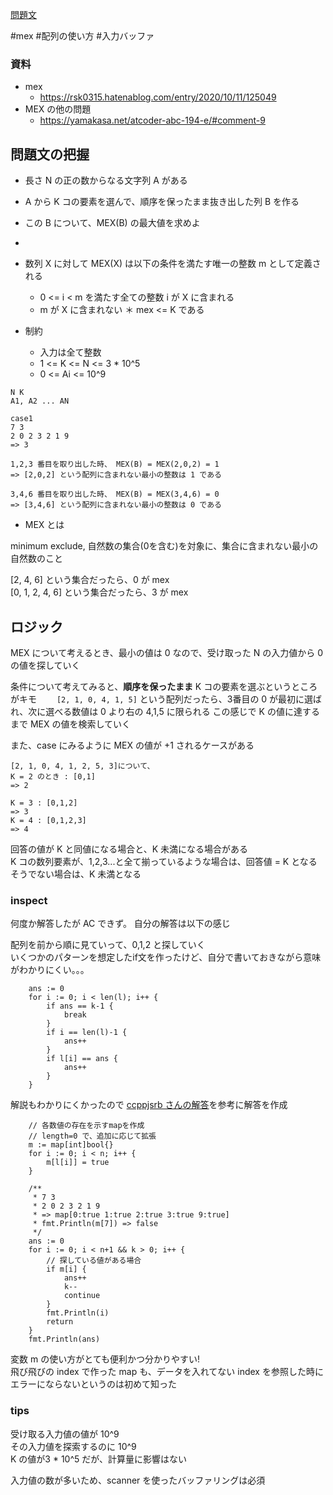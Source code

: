 [問題文](https://atcoder.jp/contests/abc290/tasks/abc290_c)

#mex
#配列の使い方
#入力バッファ

### 資料

- mex
  - https://rsk0315.hatenablog.com/entry/2020/10/11/125049
- MEX の他の問題
  - https://yamakasa.net/atcoder-abc-194-e/#comment-9

## 問題文の把握

- 長さ N の正の数からなる文字列 A がある
- A から K コの要素を選んで、順序を保ったまま抜き出した列 B を作る
- この B について、MEX(B) の最大値を求めよ
- 
- 数列 X に対して MEX(X) は以下の条件を満たす唯一の整数 m として定義される
  - 0 <= i < m を満たす全ての整数 i が X に含まれる
  - m が X に含まれない
＊ mex <= K である

- 制約
  - 入力は全て整数
  - 1 <= K <= N <= 3 * 10^5
  - 0 <= Ai <= 10^9

```
N K
A1, A2 ... AN

case1
7 3
2 0 2 3 2 1 9
=> 3

1,2,3 番目を取り出した時、 MEX(B) = MEX(2,0,2) = 1
=> [2,0,2] という配列に含まれない最小の整数は 1 である

3,4,6 番目を取り出した時、 MEX(B) = MEX(3,4,6) = 0
=> [3,4,6] という配列に含まれない最小の整数は 0 である
```

- MEX とは

minimum exclude, 自然数の集合(0を含む)を対象に、集合に含まれない最小の自然数のこと

[2, 4, 6] という集合だったら、0 が mex  
[0, 1, 2, 4, 6] という集合だったら、3 が mex

## ロジック

MEX について考えるとき、最小の値は 0 なので、受け取った N の入力値から 0 の値を探していく  

条件について考えてみると、**順序を保ったまま** K コの要素を選ぶというところがキモ　　
`[2, 1, 0, 4, 1, 5]` という配列だったら、3番目の 0 が最初に選ばれ、次に選べる数値は 0 より右の 4,1,5 に限られる
この感じで K の値に達するまで MEX の値を検索していく

また、case にみるように MEX の値が +1 されるケースがある  

```
[2, 1, 0, 4, 1, 2, 5, 3]について、
K = 2 のとき : [0,1]
=> 2

K = 3 : [0,1,2] 
=> 3
K = 4 : [0,1,2,3] 
=> 4
```
回答の値が K と同値になる場合と、K 未満になる場合がある  
K コの数列要素が、1,2,3...と全て揃っているような場合は、回答値 = K となる
そうでない場合は、K 未満となる

### inspect

何度か解答したが AC できず。
自分の解答は以下の感じ  

配列を前から順に見ていって、0,1,2 と探していく  
いくつかのパターンを想定したif文を作ったけど、自分で書いておきながら意味がわかりにくい。。。  

```
	ans := 0
	for i := 0; i < len(l); i++ {
		if ans == k-1 {
			break
		}
		if i == len(l)-1 {
			ans++
		}
		if l[i] == ans {
			ans++
		}
	}
```

解説もわかりにくかったので [ccppjsrb さんの解答](https://atcoder.jp/contests/abc290/submissions/39018933)を参考に解答を作成  

```
	// 各数値の存在を示すmapを作成
	// length=0 で、追加に応じて拡張
	m := map[int]bool{}
	for i := 0; i < n; i++ {
		m[l[i]] = true
	}

	/**
	 * 7 3
	 * 2 0 2 3 2 1 9
	 * => map[0:true 1:true 2:true 3:true 9:true]
	 * fmt.Println(m[7]) => false
	 */
	ans := 0
	for i := 0; i < n+1 && k > 0; i++ {
		// 探している値がある場合
		if m[i] {
			ans++
			k--
			continue
		}
		fmt.Println(i)
		return
	}
	fmt.Println(ans)
```

変数 m の使い方がとても便利かつ分かりやすい!  
飛び飛びの index で作った map も、データを入れてない index を参照した時にエラーにならないというのは初めて知った

### tips

受け取る入力値の値が 10^9  
その入力値を探索するのに 10^9  
K の値が3 * 10^5 だが、計算量に影響はない  

入力値の数が多いため、scanner を使ったバッファリングは必須  